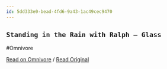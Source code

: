 ```yaml
---
id: 5dd333e0-bead-4fd6-9a43-1ac49cec9470
---
```


## `Standing in the Rain with Ralph — Glass`
#Omnivore

[Read on Omnivore](https://omnivore.app/me/https-glass-photo-highlights-standing-in-the-rain-with-ralph-190ff18f087) / [Read Original](https://glass.photo/highlights/standing-in-the-rain-with-ralph)


